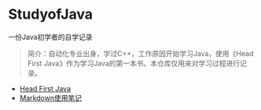 # StudyofJava
一份Java初学者的自学记录   

>简介：自动化专业出身，学过C++，工作原因开始学习Java，使用《Head First Java》作为学习Java的第一本书。本仓库仅用来对学习过程进行记录。


  
* [Head First Java](_posts/Head-First-Java-Note.md)
* [Markdown使用笔记](_posts/Markdown笔记.md)


